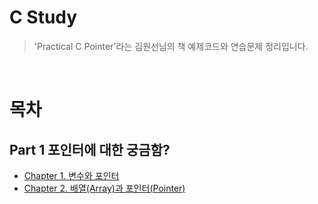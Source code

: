 # C Study

> 'Practical C Pointer'라는 김원선님의 책 예제코드와 연습문제 정리입니다.

<br>

# 목차
## Part 1 포인터에 대한 궁금함?
- [Chapter 1. 변수와 포인터](https://github.com/siotsiot/C-Study-2/tree/main/Chapter%2001%20%EB%B3%80%EC%88%98%EC%99%80%20%ED%8F%AC%EC%9D%B8%ED%84%B0)
- [Chapter 2. 배열(Array)과 포인터(Pointer)](https://github.com/siotsiot/C-Study-2/tree/main/Chapter%2002%20%EB%B0%B0%EC%97%B4(Array)%EA%B3%BC%20%ED%8F%AC%EC%9D%B8%ED%84%B0(Pointer))
